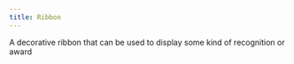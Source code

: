 ```yaml
---
title: Ribbon
---
```

A decorative ribbon that can be used to display some kind of recognition or award
